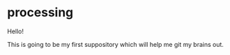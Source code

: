 # processing

Hello! 

This is going to be my first suppository which will help me git my brains out. 
